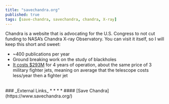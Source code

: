 ```yaml
---
title: "savechandra.org"
published: true
tags: [save-chandra, savechandra, chandra, X-ray]
---
```

Chandra is a website that is advocating for the U.S. Congress to not cut funding to NASA’s Chandra X-ray Observatory. You can visit it itself, so I will keep this short and sweet:
*   ~400 publications per year
*   Ground breaking work on the study of blackholes
*   [It costs $293M](https://chandra.harvard.edu/resources/faq/chandra/chandra-8.html) for 4 years of operation, about the same price of 3 military fighter jets, meaning on average that the telescope costs less/year then a fighter jet

<br>
### _External Links_
* * *
* #### [Save Chandra](https://www.savechandra.org/)
